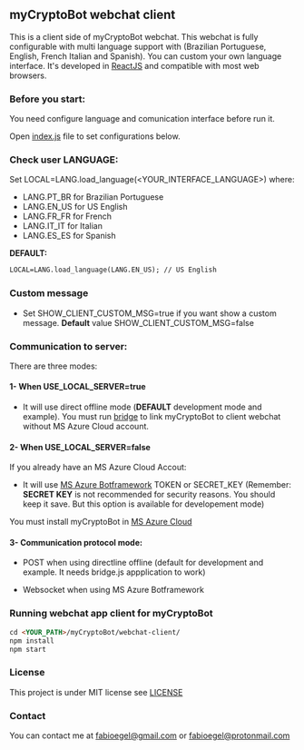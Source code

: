 ## myCryptoBot webchat client

This is a client side of myCryptoBot webchat. This webchat is fully configurable with multi language support with (Brazilian Portuguese, English, French Italian and Spanish). You can custom your own language interface. It's developed in [ReactJS](https://reactjs.org) and compatible with most web browsers.

### Before you start:

You need configure language and comunication interface before run it.

Open [index.js](webchat-client/src/index.js) file to set configurations below.

### Check user LANGUAGE:

Set LOCAL=LANG.load_language(<YOUR_INTERFACE_LANGUAGE>) where:

* LANG.PT_BR for Brazilian Portuguese
* LANG.EN_US for US English
* LANG.FR_FR for French
* LANG.IT_IT for Italian
* LANG.ES_ES for Spanish

**DEFAULT:**
```markdown
LOCAL=LANG.load_language(LANG.EN_US); // US English
```
### Custom message

- Set SHOW_CLIENT_CUSTOM_MSG=true if you want show a custom message. **Default** value SHOW_CLIENT_CUSTOM_MSG=false

### Communication to server:

There are three modes:

#### 1- When USE_LOCAL_SERVER=true

* It will use direct offline mode (**DEFAULT** development mode and example). You must run [bridge](/bridge) to link myCryptoBot to client webchat without MS Azure Cloud account.

#### 2- When USE_LOCAL_SERVER=false

If you already have an MS Azure Cloud Accout:

* It will use [MS Azure Botframework](https://azure.microsoft.com/en-us/services/bot-service/) TOKEN or SECRET_KEY (Remember: **SECRET KEY** is not recommended for security reasons. You should keep it save. But this option is available for developement mode)

You must install myCryptoBot in [MS Azure Cloud](https://azure.microsoft.com/en-us/)

#### 3- Communication protocol mode:

* POST when using directline offline (default for development and example. It needs bridge.js appplication to work)

* Websocket when using MS Azure Botframework

### Running webchat app client for myCryptoBot

```markdown
cd <YOUR_PATH>/myCryptoBot/webchat-client/
npm install
npm start
```

### License

This project is under MIT license see [LICENSE](/LICENSE)

### Contact

You can contact me at [fabioegel@gmail.com](mailto:fabioegel@gmail.com) or [fabioegel@protonmail.com](mailto:fabioegel@protonmail.com)

